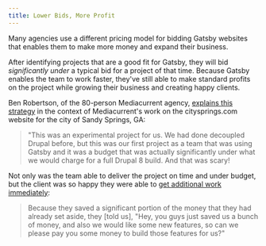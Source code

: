 ```yaml
---
title: Lower Bids, More Profit
---
```


Many agencies use a different pricing model for bidding Gatsby websites that enables them to make more money and expand their business.

After identifying projects that are a good fit for Gatsby, they will bid _significantly under_ a typical bid for a project of that time. Because Gatsby enables the team to work faster, they've still able to make standard profits on the project while growing their business and creating happy clients.

Ben Robertson, of the 80-person Mediacurrent agency, [explains this strategy](https://www.youtube.com/watch?v=QiocnDGnKfs&feature=youtu.be&t=1145) in the context of Mediacurrent's work on the citysprings.com website for the city of Sandy Springs, GA:

> "This was an experimental project for us. We had done decoupled Drupal before, but this was our first project as a team that was using Gatsby and it was a budget that was actually significantly under what we would charge for a full Drupal 8 build. And that was scary!

Not only was the team able to deliver the project on time and under budget, but the client was so happy they were able to [get additional work immediately](https://www.youtube.com/watch?v=QiocnDGnKfs&feature=youtu.be&t=1531):

> Because they saved a significant portion of the money that they had already set aside, they \[told us\], "Hey, you guys just saved us a bunch of money, and also we would like some new features, so can we please pay you some money to build those features for us?"
